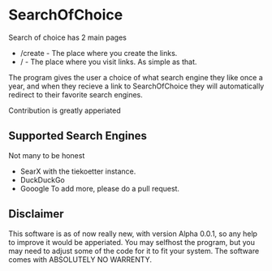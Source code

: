 # SearchOfChoice
Search of choice has 2 main pages
* /create - The place where you create the links.
* / - The place where you visit links.
As simple as that.

The program gives the user a choice of what search engine they like once a year, and when they recieve a link to SearchOfChoice they will automatically redirect to their favorite search engines.

Contribution is greatly apperiated  

## Supported Search Engines
Not many to be honest
* SearX with the tiekoetter instance.
* DuckDuckGo
* Gooogle
To add more, please do a pull request.

## Disclaimer
This software is as of now really new, with version Alpha 0.0.1, so any help to improve it would be apperiated. You may selfhost the program, but you may need to adjust some of the code for it to fit your system. The software comes with ABSOLUTELY NO WARRENTY.